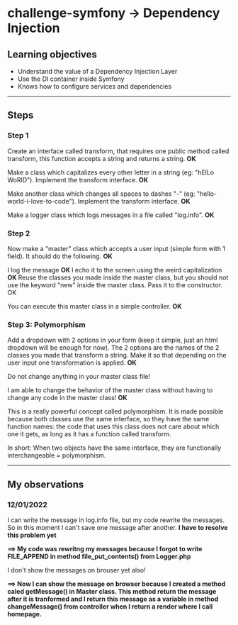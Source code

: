 # challenge-symfony -> Dependency Injection

## Learning objectives
* Understand the value of a Dependency Injection Layer
* Use the DI container inside Symfony
* Knows how to configure services and dependencies

----
## Steps

### Step 1
Create an interface called transform, that requires one public method called transform, this function accepts a string and returns a string. <b> OK </b>

Make a class which capitalizes every other letter in a string (eg: "hElLo WoRlD"). Implement the transform interface. <b> OK </b>

Make another class which changes all spaces to dashes "-" (eg: "hello-world-i-love-to-code"). Implement the transform interface. <b> OK </b>

Make a logger class which logs messages in a file called "log.info". <b> OK </b>

### Step 2
Now make a "master" class which accepts a user input (simple form with 1 field). It should do the following. <b> OK </b>

I log the message <b> OK </b>
I echo it to the screen using the weird capitalization <b> OK </b>
Reuse the classes you made inside the master class, but you should not use the keyword "new" inside the master class. Pass it to the constructor. OK

You can execute this master class in a simple controller. <b> OK </b>

### Step 3: Polymorphism
Add a dropdown with 2 options in your form (keep it simple, just an html dropdown will be enough for now). The 2 options are the names of the 2 classes you made that transform a string. Make it so that depending on the user input one transformation is applied. <b> OK </b>

Do not change anything in your master class file!

I am able to change the behavior of the master class without having to change any code in the master class! <b> OK </b>

This is a really powerful concept called polymorphism. It is made possible because both classes use the same interface, so they have the same function names: the code that uses this class does not care about which one it gets, as long as it has a function called transform.

In short: When two objects have the same interface, they are functionally interchangeable = polymorphism.

----
## My observations

### 12/01/2022

I can write the message in log.info file, but my code rewrite the messages. So in this moment I can't save one message after another. <b> I have to resolve this problem yet </b>

<b> ==> My code was rewritng my messages because I forgot to write FILE_APPEND in method file_put_contents() from Logger.php </b>

I don't show the messages on brouser yet also!

<b> ==> Now I can show the message on browser because I created a method caled getMessage() in Master class. This method return the message after it is tranformed and I return this message as a variable in method changeMessage() from controller when I return a render where I call homepage.